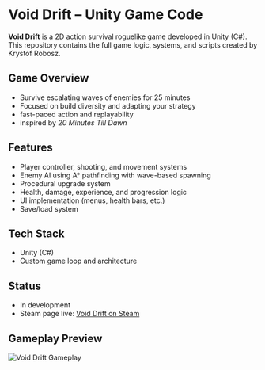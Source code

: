 # Void Drift – Unity Game Code

**Void Drift** is a 2D action survival roguelike game developed in Unity (C#). This repository contains the full game logic, systems, and scripts created by Krystof Robosz.

## Game Overview
- Survive escalating waves of enemies for 25 minutes
- Focused on build diversity and adapting your strategy
- fast-paced action and replayability
- inspired by *20 Minutes Till Dawn*

## Features
- Player controller, shooting, and movement systems
- Enemy AI using A* pathfinding with wave-based spawning
- Procedural upgrade system
- Health, damage, experience, and progression logic
- UI implementation (menus, health bars, etc.)
- Save/load system

## Tech Stack
- Unity (C#)
- Custom game loop and architecture

## Status
- In development
- Steam page live: [Void Drift on Steam](https://store.steampowered.com/app/3491090/Void_Drift/)

## Gameplay Preview
  ![Void Drift Gameplay](VoidDrift/Assets/Gifs/Short3.gif)

  

